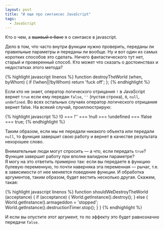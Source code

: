```yaml
---
layout: post
title: "И еще про синтаксис JavaScript"
tags:
  - JavaScript
---
```


<p>Кто о чем, а <span style="text-decoration: line-through;">вшивый о бане</span> я о синтаксе в javascript.</p>

Дело в том, что часто внутри функции нужно проверить, переданы ли правильные параметры и переданы ли вообще. Ну и вот один из самых коротких способов это сделать. Ничего фантастического тут нет, старый и проверенный способ. Кто может что сказать о достоинствах и недостатках этого метода?

{% highlight javascript linenos %}
function destroyTheWorld (when, byWhom) {
    if (!when||!byWhom) return 'fuck off';
};
{% endhighlight %}

<p>Если кто не знает, оператор логического отрицания <code>!</code> в JavaScript вернет <code>true</code> если ему передан <code>false</code>, <code>''</code> (пустая строка), <code>0</code>, <code>null</code>, <code>undefined</code>. Во всех остальных случаях оператор логического отрицания вернет false. На всякий случай, проиллюстрирую:</p>

{% highlight javascript %}
!0 === !'' === !null === !undefined === !false === true;
{% endhighlight %}

<p>Таким образом, если мы не передали никакого объекта или передали <code>null</code>, то функция завершит свою работу и вернет в качестве результата нехорошее слово. </p>

<p>Внимательные люди могут спросить&nbsp;&mdash; а&nbsp;что, если передать <code>true</code>? Функция завершит работу при вполне валидном параметре? <br />
Я&nbsp;могу на&nbsp;это ответить примерно так: если вы&nbsp;передаете в&nbsp;функцию булевую переменную, то&nbsp;почти наверняка эта переменная&nbsp;&mdash; рычаг, т.е. в&nbsp;зависимости от&nbsp;нее меняется поведение функции. И&nbsp;обработка аргументов, таким образом, будет вестить несколько другая. Скажем, такая:</p>

{% highlight javascript linenos %}
function shouldWeDestroyTheWorld (acceptance) {
    if (acceptance) {
        World.getInstance().destroy();
    } else {
        World.getInstance().armageddon = 'stopped';
        World.getInstance().destructionTimer.stop();
    }
}
{% endhighlight %}

<p>И если вы опустите этот аргумент, то по эффекту это будет равнозначно передачи <code>false</code>.</p>